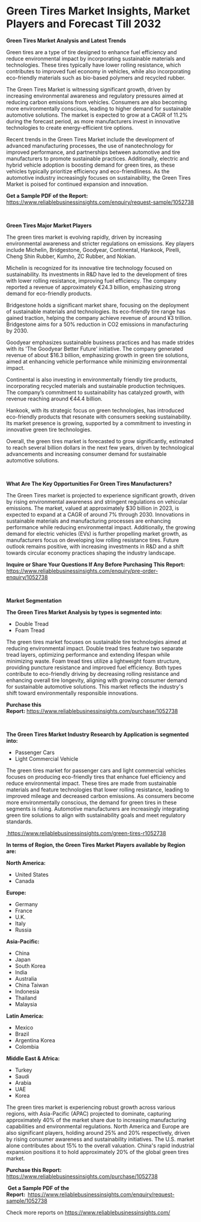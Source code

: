 <p><h1>Green Tires Market Insights, Market Players and Forecast Till 2032</h1></p><p><strong>Green Tires Market Analysis and Latest Trends</strong></p>
<p><p>Green tires are a type of tire designed to enhance fuel efficiency and reduce environmental impact by incorporating sustainable materials and technologies. These tires typically have lower rolling resistance, which contributes to improved fuel economy in vehicles, while also incorporating eco-friendly materials such as bio-based polymers and recycled rubber.</p><p>The Green Tires Market is witnessing significant growth, driven by increasing environmental awareness and regulatory pressures aimed at reducing carbon emissions from vehicles. Consumers are also becoming more environmentally conscious, leading to higher demand for sustainable automotive solutions. The market is expected to grow at a CAGR of 11.2% during the forecast period, as more manufacturers invest in innovative technologies to create energy-efficient tire options.</p><p>Recent trends in the Green Tires Market include the development of advanced manufacturing processes, the use of nanotechnology for improved performance, and partnerships between automotive and tire manufacturers to promote sustainable practices. Additionally, electric and hybrid vehicle adoption is boosting demand for green tires, as these vehicles typically prioritize efficiency and eco-friendliness. As the automotive industry increasingly focuses on sustainability, the Green Tires Market is poised for continued expansion and innovation.</p></p>
<p><strong>Get a Sample PDF of the Report:&nbsp;</strong> <a href="https://www.reliablebusinessinsights.com/enquiry/request-sample/1052738?utm_campaign=3057&utm_medium=2&utm_source=Github&utm_content=ia&utm_term=22032025&utm_id=green-tires">https://www.reliablebusinessinsights.com/enquiry/request-sample/1052738</a></p>
<p>&nbsp;</p>
<p><strong>Green Tires Major Market Players</strong></p>
<p><p>The green tires market is evolving rapidly, driven by increasing environmental awareness and stricter regulations on emissions. Key players include Michelin, Bridgestone, Goodyear, Continental, Hankook, Pirelli, Cheng Shin Rubber, Kumho, ZC Rubber, and Nokian. </p><p>Michelin is recognized for its innovative tire technology focused on sustainability. Its investments in R&D have led to the development of tires with lower rolling resistance, improving fuel efficiency. The company reported a revenue of approximately €24.3 billion, emphasizing strong demand for eco-friendly products.</p><p>Bridgestone holds a significant market share, focusing on the deployment of sustainable materials and technologies. Its eco-friendly tire range has gained traction, helping the company achieve revenue of around ¥3 trillion. Bridgestone aims for a 50% reduction in CO2 emissions in manufacturing by 2030.</p><p>Goodyear emphasizes sustainable business practices and has made strides with its 'The Goodyear Better Future' initiative. The company generated revenue of about $16.3 billion, emphasizing growth in green tire solutions, aimed at enhancing vehicle performance while minimizing environmental impact.</p><p>Continental is also investing in environmentally friendly tire products, incorporating recycled materials and sustainable production techniques. The company’s commitment to sustainability has catalyzed growth, with revenue reaching around €44.4 billion.</p><p>Hankook, with its strategic focus on green technologies, has introduced eco-friendly products that resonate with consumers seeking sustainability. Its market presence is growing, supported by a commitment to investing in innovative green tire technologies.</p><p>Overall, the green tires market is forecasted to grow significantly, estimated to reach several billion dollars in the next few years, driven by technological advancements and increasing consumer demand for sustainable automotive solutions.</p></p>
<p>&nbsp;</p>
<p><strong>What Are The Key Opportunities For Green Tires Manufacturers?</strong></p>
<p><p>The Green Tires market is projected to experience significant growth, driven by rising environmental awareness and stringent regulations on vehicular emissions. The market, valued at approximately $30 billion in 2023, is expected to expand at a CAGR of around 7% through 2030. Innovations in sustainable materials and manufacturing processes are enhancing performance while reducing environmental impact. Additionally, the growing demand for electric vehicles (EVs) is further propelling market growth, as manufacturers focus on developing low rolling resistance tires. Future outlook remains positive, with increasing investments in R&D and a shift towards circular economy practices shaping the industry landscape.</p></p>
<p><strong>Inquire or Share Your Questions If Any Before Purchasing This Report:</strong> <a href="https://www.reliablebusinessinsights.com/enquiry/pre-order-enquiry/1052738?utm_campaign=3057&utm_medium=2&utm_source=Github&utm_content=ia&utm_term=22032025&utm_id=green-tires">https://www.reliablebusinessinsights.com/enquiry/pre-order-enquiry/1052738</a></p>
<p>&nbsp;</p>
<p><strong>Market Segmentation</strong></p>
<p><strong>The Green Tires Market Analysis by types is segmented into:</strong></p>
<p><ul><li>Double Tread</li><li>Foam Tread</li></ul></p>
<p><p>The green tires market focuses on sustainable tire technologies aimed at reducing environmental impact. Double tread tires feature two separate tread layers, optimizing performance and extending lifespan while minimizing waste. Foam tread tires utilize a lightweight foam structure, providing puncture resistance and improved fuel efficiency. Both types contribute to eco-friendly driving by decreasing rolling resistance and enhancing overall tire longevity, aligning with growing consumer demand for sustainable automotive solutions. This market reflects the industry's shift toward environmentally responsible innovations.</p></p>
<p><strong>Purchase this Report:&nbsp;</strong><a href="https://www.reliablebusinessinsights.com/purchase/1052738?utm_campaign=3057&utm_medium=2&utm_source=Github&utm_content=ia&utm_term=22032025&utm_id=green-tires">https://www.reliablebusinessinsights.com/purchase/1052738</a></p>
<p>&nbsp;</p>
<p><strong>The Green Tires Market Industry Research by Application is segmented into:</strong></p>
<p><ul><li>Passenger Cars</li><li>Light Commercial Vehicle</li></ul></p>
<p><p>The green tires market for passenger cars and light commercial vehicles focuses on producing eco-friendly tires that enhance fuel efficiency and reduce environmental impact. These tires are made from sustainable materials and feature technologies that lower rolling resistance, leading to improved mileage and decreased carbon emissions. As consumers become more environmentally conscious, the demand for green tires in these segments is rising. Automotive manufacturers are increasingly integrating green tire solutions to align with sustainability goals and meet regulatory standards.</p></p>
<p><a href="https://www.reliablebusinessinsights.com/green-tires-r1052738?utm_campaign=3057&utm_medium=2&utm_source=Github&utm_content=ia&utm_term=22032025&utm_id=green-tires">&nbsp;https://www.reliablebusinessinsights.com/green-tires-r1052738</a></p>
<p><strong>In terms of Region, the Green Tires Market Players available by Region are:</strong></p>
<p>
    <p> <strong> North America: </strong>
        <ul>
            <li>United States</li>
            <li>Canada</li>
        </ul>
        </p> 
    <p> <strong> Europe: </strong>
        <ul>
            <li>Germany</li>
            <li>France</li>
            <li>U.K.</li>
            <li>Italy</li>
            <li>Russia</li>
        </ul>
        </p> 
    <p> <strong> Asia-Pacific: </strong>
        <ul>
            <li>China</li>
            <li>Japan</li>
            <li>South Korea</li>
            <li>India</li>
            <li>Australia</li>
            <li>China Taiwan</li>
            <li>Indonesia</li>
            <li>Thailand</li>
            <li>Malaysia</li>
        </ul>
        </p> 
    <p> <strong> Latin America: </strong>
        <ul>
            <li>Mexico</li>
            <li>Brazil</li>
            <li>Argentina Korea</li>
            <li>Colombia</li>
        </ul>
        </p> 
    <p> <strong> Middle East & Africa: </strong>
        <ul>
            <li>Turkey</li>
            <li>Saudi</li>
            <li>Arabia</li>
            <li>UAE</li>
            <li>Korea</li>
        </ul>
    </p>
    </p>
<p><p>The green tires market is experiencing robust growth across various regions, with Asia-Pacific (APAC) projected to dominate, capturing approximately 40% of the market share due to increasing manufacturing capabilities and environmental regulations. North America and Europe are also significant players, holding around 25% and 20% respectively, driven by rising consumer awareness and sustainability initiatives. The U.S. market alone contributes about 15% to the overall valuation. China's rapid industrial expansion positions it to hold approximately 20% of the global green tires market.</p></p>
<p><strong>Purchase this Report: </strong><a href="https://www.reliablebusinessinsights.com/purchase/1052738?utm_campaign=3057&utm_medium=2&utm_source=Github&utm_content=ia&utm_term=22032025&utm_id=green-tires">https://www.reliablebusinessinsights.com/purchase/1052738</a></p>
<p>&nbsp;<strong>Get a Sample PDF of the Report:&nbsp;&nbsp;</strong><a href="https://www.reliablebusinessinsights.com/enquiry/request-sample/1052738?utm_campaign=3057&utm_medium=2&utm_source=Github&utm_content=ia&utm_term=22032025&utm_id=green-tires">https://www.reliablebusinessinsights.com/enquiry/request-sample/1052738</a></p>
<p><strong></strong></p>
<p>Check more reports on <a href="https://www.reliablebusinessinsights.com/?utm_campaign=3057&utm_medium=2&utm_source=Github&utm_content=ia&utm_term=22032025&utm_id=green-tires">https://www.reliablebusinessinsights.com/</a></p>